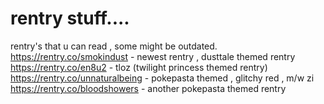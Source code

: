 # rentry stuff....
rentry's that u can read , some might be outdated. 
https://rentry.co/smokindust - newest rentry , dusttale themed rentry
https://rentry.co/en8u2 - tloz (twilight princess themed rentry)
https://rentry.co/unnaturalbeing - pokepasta themed , glitchy red , m/w zi
https://rentry.co/bloodshowers - another pokepasta themed rentry
